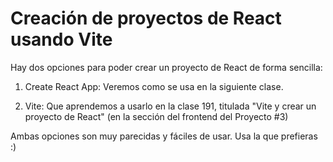 # Creación de proyectos de React usando Vite

Hay dos opciones para poder crear un proyecto de React de forma sencilla:

1. Create React App: Veremos como se usa en la siguiente clase.

2. Vite: Que aprendemos a usarlo en la clase 191, titulada "Vite y crear un proyecto de React" (en la sección del frontend del Proyecto #3)



Ambas opciones son muy parecidas y fáciles de usar. Usa la que prefieras :)